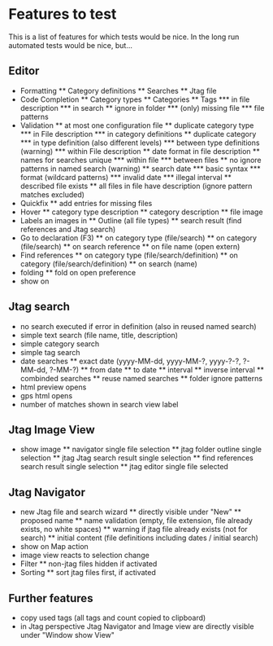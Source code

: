 # Features to test

This is a list of features for which tests would be nice.
In the long run automated tests would be nice, but...

## Editor
* Formatting
** Category definitions
** Searches
** Jtag file
* Code Completion
** Category types
** Categories
** Tags
*** in file description
*** in search
** ignore in folder
*** (only) missing file
*** file patterns 
* Validation
** at most one configuration file
** duplicate category type
*** in File description
*** in category definitions
** duplicate category
*** in type definition (also different levels)
*** between type definitions (warning)
*** within File description
** date format in file description
** names for searches unique
*** within file
*** between files
** no ignore patterns in named search (warning)
** search date
*** basic syntax
*** format (wildcard patterns)
*** invalid date
*** illegal interval
** described file exists
** all files in file have description (ignore pattern matches excluded)
* Quickfix
** add entries for missing files
* Hover
** category type description
** category description
** file image
* Labels an images in
** Outline (all file types)
** search result (find references and Jtag search)
* Go to declaration (F3)
** on category type (file/search)
** on category (file/search)
** on search reference
** on file name (open extern)
* Find references
** on category type (file/search/definition)
** on category (file/search/definition)
** on search (name)
* folding
** fold on open preference
* show on 

## Jtag search
* no search executed if error in definition (also in reused named search)
* simple text search (file name, title, description)
* simple category search
* simple tag search
* date searches
** exact date (yyyy-MM-dd, yyyy-MM-?, yyyy-?-?, ?-MM-dd, ?-MM-?)
** from date
** to date
** interval
** inverse interval
** combinded searches
** reuse named searches
** folder ignore patterns
* html preview opens
* gps html opens
* number of matches shown in search view label

## Jtag Image View
* show image
** navigator single file selection
** jtag folder outline single selection
** jtag Jtag search result single selection
** find references search result single selection
** jtag editor single file selected

## Jtag Navigator
* new Jtag file and search wizard
** directly visible under "New"
** proposed name
** name validation (empty, file extension, file already exists, no white spaces)
** warning if jtag file already exists (not for search)
** initial content (file definitions including dates / initial search)
* show on Map action
* image view reacts to selection change
* Filter
** non-jtag files hidden if activated
* Sorting
** sort jtag files first, if activated

## Further features
* copy used tags (all tags and count copied to clipboard)
* in Jtag perspective Jtag Navigator and Image view are directly visible under "Window show View"
